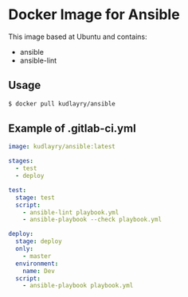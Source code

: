 # Docker Image for Ansible

This image based at Ubuntu and contains:
* ansible
* ansible-lint

## Usage

```Bash
$ docker pull kudlayry/ansible
```

## Example of .gitlab-ci.yml

```YAML
image: kudlayry/ansible:latest

stages:
  - test
  - deploy

test:
  stage: test
  script:
    - ansible-lint playbook.yml
    - ansible-playbook --check playbook.yml

deploy:
  stage: deploy
  only:
    - master
  environment:
    name: Dev
  script:
    - ansible-playbook playbook.yml
```

